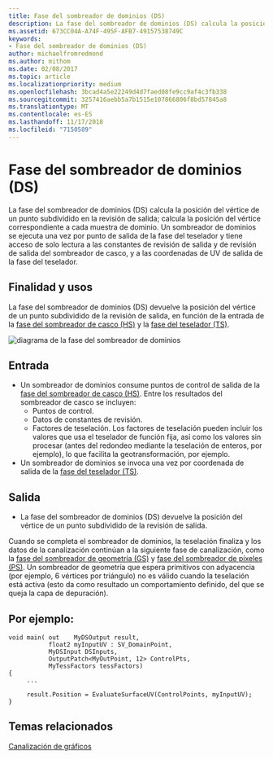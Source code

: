 ```yaml
---
title: Fase del sombreador de dominios (DS)
description: La fase del sombreador de dominios (DS) calcula la posición del vértice de un punto subdividido en la revisión de salida; calcula la posición del vértice correspondiente a cada muestra de dominio.
ms.assetid: 673CC04A-A74F-495F-AFB7-49157538749C
keywords:
- Fase del sombreador de dominios (DS)
author: michaelfromredmond
ms.author: mithom
ms.date: 02/08/2017
ms.topic: article
ms.localizationpriority: medium
ms.openlocfilehash: 3bcad4a5e22249d4d7faed08fe9cc9af4c3fb338
ms.sourcegitcommit: 3257416aebb5a7b1515e107866806f8bd57845a8
ms.translationtype: MT
ms.contentlocale: es-ES
ms.lasthandoff: 11/17/2018
ms.locfileid: "7150589"
---
```

# <a name="domain-shader-ds-stage"></a>Fase del sombreador de dominios (DS)


La fase del sombreador de dominios (DS) calcula la posición del vértice de un punto subdividido en la revisión de salida; calcula la posición del vértice correspondiente a cada muestra de dominio. Un sombreador de dominios se ejecuta una vez por punto de salida de la fase del teselador y tiene acceso de solo lectura a las constantes de revisión de salida y de revisión de salida del sombreador de casco, y a las coordenadas de UV de salida de la fase del teselador.

## <a name="span-idpurposeandusesspanspan-idpurposeandusesspanspan-idpurposeandusesspanpurpose-and-uses"></a><span id="Purpose_and_uses"></span><span id="purpose_and_uses"></span><span id="PURPOSE_AND_USES"></span>Finalidad y usos


La fase del sombreador de dominios (DS) devuelve la posición del vértice de un punto subdividido de la revisión de salida, en función de la entrada de la [fase del sombreador de casco (HS)](hull-shader-stage--hs-.md) y la [fase del teselador (TS)](tessellator-stage--ts-.md).

![diagrama de la fase del sombreador de dominios](images/d3d11-domain-shader.png)

## <a name="span-idinputspanspan-idinputspanspan-idinputspaninput"></a><span id="Input"></span><span id="input"></span><span id="INPUT"></span>Entrada


-   Un sombreador de dominios consume puntos de control de salida de la [fase del sombreador de casco (HS)](hull-shader-stage--hs-.md). Entre los resultados del sombreador de casco se incluyen:
    -   Puntos de control.
    -   Datos de constantes de revisión.
    -   Factores de teselación. Los factores de teselación pueden incluir los valores que usa el teselador de función fija, así como los valores sin procesar (antes del redondeo mediante la teselación de enteros, por ejemplo), lo que facilita la geotransformación, por ejemplo.
-   Un sombreador de dominios se invoca una vez por coordenada de salida de la [fase del teselador (TS)](tessellator-stage--ts-.md).

## <a name="span-idoutputspanspan-idoutputspanspan-idoutputspanoutput"></a><span id="Output"></span><span id="output"></span><span id="OUTPUT"></span>Salida


-   La fase del sombreador de dominios (DS) devuelve la posición del vértice de un punto subdividido de la revisión de salida.

Cuando se completa el sombreador de dominios, la teselación finaliza y los datos de la canalización continúan a la siguiente fase de canalización, como la [fase del sombreador de geometría (GS)](geometry-shader-stage--gs-.md) y [fase del sombreador de píxeles (PS)](pixel-shader-stage--ps-.md). Un sombreador de geometría que espera primitivos con adyacencia (por ejemplo, 6 vértices por triángulo) no es válido cuando la teselación está activa (esto da como resultado un comportamiento definido, del que se queja la capa de depuración).

## <a name="span-idexamplespanspan-idexamplespanspan-idexamplespanexample"></a><span id="Example"></span><span id="example"></span><span id="EXAMPLE"></span>Por ejemplo:


```
void main( out    MyDSOutput result, 
           float2 myInputUV : SV_DomainPoint, 
           MyDSInput DSInputs,
           OutputPatch<MyOutPoint, 12> ControlPts, 
           MyTessFactors tessFactors)
{
     ...

     result.Position = EvaluateSurfaceUV(ControlPoints, myInputUV);
}
```

## <a name="span-idrelated-topicsspanrelated-topics"></a><span id="related-topics"></span>Temas relacionados


[Canalización de gráficos](graphics-pipeline.md)

 

 




